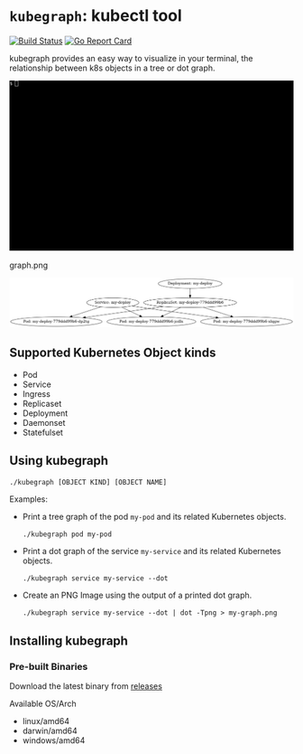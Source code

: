 # `kubegraph`: kubectl tool

[![Build Status](https://travis-ci.org/EduardoVega/kubegraph.svg?branch=master)](https://travis-ci.org/EduardoVega/kubegraph) [![Go Report Card](https://goreportcard.com/badge/github.com/EduardoVega/kubegraph)](https://goreportcard.com/report/github.com/EduardoVega/kubegraph)

kubegraph provides an easy way to visualize in your terminal, the relationship between k8s objects in a tree or dot graph.

![](docs/assets/kubegraph.gif)

graph.png

![](docs/assets/graph.png?raw=true)

## Supported Kubernetes Object kinds

* Pod
* Service
* Ingress
* Replicaset
* Deployment
* Daemonset
* Statefulset

## Using kubegraph

```
./kubegraph [OBJECT KIND] [OBJECT NAME]
```

Examples:
* Print a tree graph of the pod `my-pod` and its related Kubernetes objects.
    ```
    ./kubegraph pod my-pod
    ```
* Print a dot graph of the service `my-service` and its related Kubernetes objects. 
    ```
    ./kubegraph service my-service --dot
    ```
* Create an PNG Image using the output of a printed dot graph.
    ```
    ./kubegraph service my-service --dot | dot -Tpng > my-graph.png 
    ```

## Installing kubegraph

### Pre-built Binaries

Download the latest binary from [releases](https://github.com/EduardoVega/kubegraph/releases)

Available OS/Arch
* linux/amd64
* darwin/amd64
* windows/amd64

